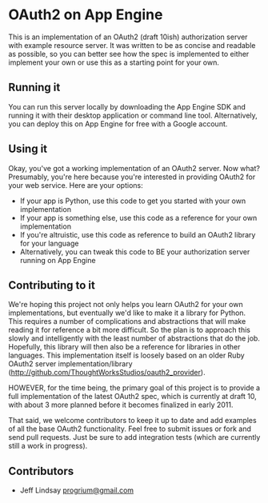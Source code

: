 # OAuth2 on App Engine

This is an implementation of an OAuth2 (draft 10ish) authorization server with example resource server. It was written to be as concise and readable as possible, so you can better see how the spec is implemented to either implement your own or use this as a starting point for your own.

## Running it

You can run this server locally by downloading the App Engine SDK and running it with their desktop application or command line tool. Alternatively, you can deploy this on App Engine for free with a Google account. 

## Using it

Okay, you've got a working implementation of an OAuth2 server. Now what? Presumably, you're here because you're interested in providing OAuth2 for your web service. Here are your options:

 * If your app is Python, use this code to get you started with your own implementation
 * If your app is something else, use this code as a reference for your own implementation
 * If you're altruistic, use this code as reference to build an OAuth2 library for your language
 * Alternatively, you can tweak this code to BE your authorization server running on App Engine
 
## Contributing to it

We're hoping this project not only helps you learn OAuth2 for your own implementations, but eventually we'd like to make it a library for Python. This requires a number of complications and abstractions that will make reading it for reference a bit more difficult. So the plan is to approach this slowly and intelligently with the least number of abstractions that do the job. Hopefully, this library will then also be a reference for libraries in other languages. This implementation itself is loosely based on an older Ruby OAuth2 server implementation/library (http://github.com/ThoughtWorksStudios/oauth2_provider).

HOWEVER, for the time being, the primary goal of this project is to provide a full implementation of the latest OAuth2 spec, which is currently at draft 10, with about 3 more planned before it becomes finalized in early 2011. 

That said, we welcome contributors to keep it up to date and add examples of all the base OAuth2 functionality. Feel free to submit issues or fork and send pull requests. Just be sure to add integration tests (which are currently still a work in progress).

## Contributors

 * Jeff Lindsay <progrium@gmail.com>